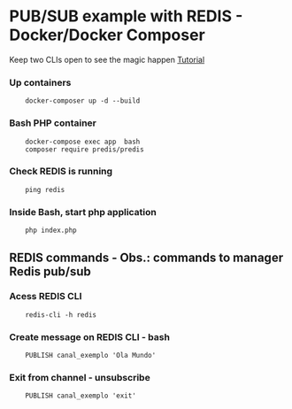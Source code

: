 # PUB/SUB example with REDIS - Docker/Docker Composer

Keep two CLIs open to see the magic happen
[Tutorial](https://www.youtube.com/watch?v=-KH5w-cUdhw)

### Up containers
```
    docker-composer up -d --build
```

### Bash PHP container
```
    docker-compose exec app  bash
    composer require predis/predis
```
### Check REDIS is running
```
    ping redis
```

### Inside Bash, start php application
```
    php index.php
```

## REDIS commands - Obs.: commands to manager Redis pub/sub
### Acess REDIS CLI
```
    redis-cli -h redis
```

### Create message on REDIS CLI - bash
```
    PUBLISH canal_exemplo 'Ola Mundo'
```

### Exit from channel - unsubscribe
```
    PUBLISH canal_exemplo 'exit'
```